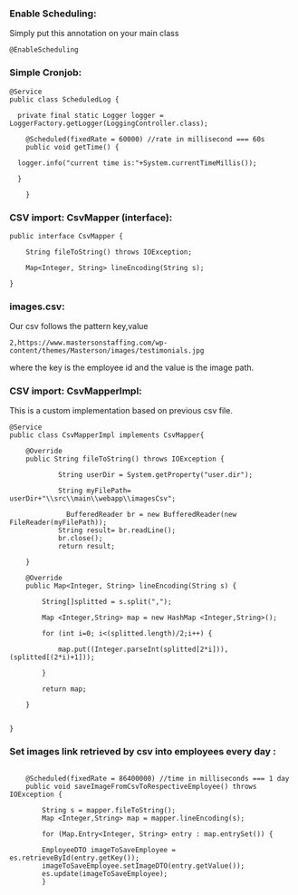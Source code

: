 ###  Enable Scheduling:

Simply put this annotation on your main class

```
@EnableScheduling

```

###  Simple Cronjob:

```
@Service
public class ScheduledLog {
	
  private final static Logger logger = LoggerFactory.getLogger(LoggingController.class);

	@Scheduled(fixedRate = 60000) //rate in millisecond === 60s
	public void getTime() {
  
  logger.info("current time is:"+System.currentTimeMillis());
  
  }
			
	}
```

###  CSV import: CsvMapper (interface):

```
public interface CsvMapper {

	String fileToString() throws IOException;

	Map<Integer, String> lineEncoding(String s);
	
}

```

###  images.csv:

Our csv follows the pattern key,value

```
2,https://www.mastersonstaffing.com/wp-content/themes/Masterson/images/testimonials.jpg
```
where the key is the employee id and the value is the image path.

###  CSV import: CsvMapperImpl:

This is a custom implementation based on previous csv file.

```
@Service
public class CsvMapperImpl implements CsvMapper{
	
	@Override
	public String fileToString() throws IOException {
		
		    String userDir = System.getProperty("user.dir");
			
		    String myFilePath= userDir+"\\src\\main\\webapp\\imagesCsv";
		    
			  BufferedReader br = new BufferedReader(new FileReader(myFilePath));
		  	String result= br.readLine();
		  	br.close();
		    return result;
			
	}
	
	@Override
    public Map<Integer, String> lineEncoding(String s) {
			
		String[]splitted = s.split(",");
				
		Map <Integer,String> map = new HashMap <Integer,String>();
		
		for (int i=0; i<(splitted.length)/2;i++) {
			
			map.put((Integer.parseInt(splitted[2*i])), (splitted[(2*i)+1]));
		
		}
		
		return map;
		
	}
	

}
```

###  Set images link retrieved by csv into employees every day :

```

    @Scheduled(fixedRate = 86400000) //time in milliseconds === 1 day
    public void saveImageFromCsvToRespectiveEmployee() throws IOException {
		
		String s = mapper.fileToString();
		Map <Integer,String> map = mapper.lineEncoding(s);
		
		for (Map.Entry<Integer, String> entry : map.entrySet()) {
    
		EmployeeDTO imageToSaveEmployee = es.retrieveById(entry.getKey());
		imageToSaveEmployee.setImageDTO(entry.getValue());
		es.update(imageToSaveEmployee);	
		}
		

```
